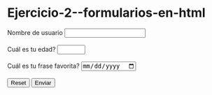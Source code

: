 # Ejercicio-2--formularios-en-html
<!DOCTYPE html>
<html lang="en">
<head>
    <title>Ejercicio 02 - Formularios en HTML</title>
</head>
<body>
    <form action="resultados.html" method="GET">
    <div>
        <label for="nombreusuario">Nombre de usuario</label>
        <input type="text" name="nombreusuario" id="nombreusuario" />
    </div>
    <br>
    <div>
        <label for="edad">Cuál es tu edad?</label>
        <input type="number" name="edad" id="edad" min="0" max="100" step="5" />
    </div>
    <br>
    <div>
        <label for="frase-favorita">Cuál es tu frase favorita?</label>
        <input type="date" name="nacimiento" id="nacimiento" />
    </div>
    <br>
    <button type="reset">Reset</button>
    <button type="submit">Enviar</button>
    </form>
</body>
</html>
